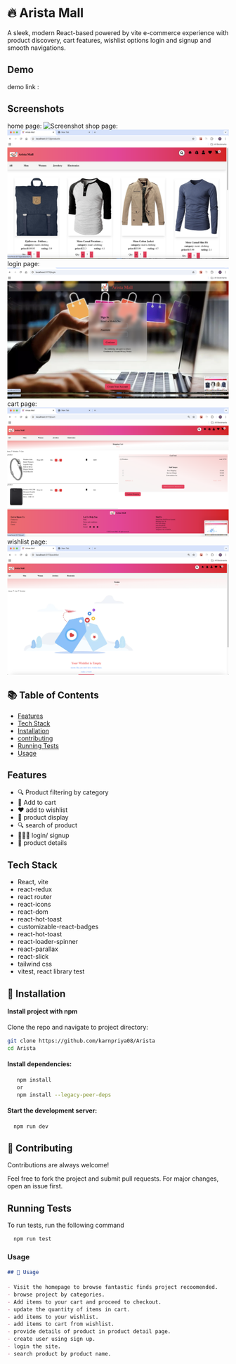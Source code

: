 
# 🔥 Arista Mall

A sleek, modern React-based powered by vite e-commerce experience with product discovery, cart features, wishlist options login and signup and smooth navigations.


## Demo

demo link : 


## Screenshots
home page:
![Screenshot](./assets/images/demo1.png)
shop page:
![Screenshot](./assets/images/demo2.png)
login page:
![Screenshot](./assets/images/demo3.png)
cart page:
![Screenshot](./assets/images/demo5.png)
wishlist page:
![Screenshot](./assets/images/demo4.png)

 ## 📚 Table of Contents
- [Features](#features)
- [Tech Stack](#tech-stack)
- [Installation](#installation)
- [contributing](#contributing)
- [Running Tests](#running-test)
- [Usage](#usage)

## Features

- 🔍 Product filtering by category
- 🛒 Add to cart
- ❤️ add to wishlist
-  🏬 product display
- 🔍 search of product
- 💁🏻‍♂️ login/ signup 
- 🧩 product details



## Tech Stack

- React, vite
- react-redux
- react router
- react-icons
- react-dom
- react-hot-toast
- customizable-react-badges
- react-hot-toast
- react-loader-spinner
- react-parallax
- react-slick
- tailwind css
- vitest, react library test



## 🧰 Installation

#### Install project with npm

Clone the repo and navigate to project directory:
   ```bash
   git clone https://github.com/karnpriya08/Arista
   cd Arista
```
####  Install dependencies:

```bash
   npm install 
   or 
   npm install --legacy-peer-deps 
```
#### Start the development server:
```bash
  npm run dev
```

## 🤝 Contributing

Contributions are always welcome!

Feel free to fork the project and submit pull requests. For major changes, open an issue first.
## Running Tests

To run tests, run the following command

```bash
  npm run test
```


###  **Usage**
```markdown
## 🧪 Usage

- Visit the homepage to browse fantastic finds project recoomended.
- browse project by categories.
- Add items to your cart and proceed to checkout.
- update the quantity of items in cart.
- add items to your wishlist.
- add items to cart from wishlist.
- provide details of product in product detail page.
- create user using sign up.
- login the site.
- search product by product name.
